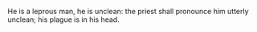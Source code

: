 He is a leprous man, he is unclean: the priest shall pronounce him utterly unclean; his plague is in his head.
